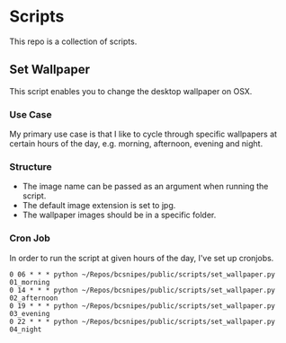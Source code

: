 # Scripts

This repo is a collection of scripts.

## Set Wallpaper

This script enables you to change the desktop wallpaper on OSX.

### Use Case

My primary use case is that I like to cycle through specific wallpapers at certain hours of the day, e.g. morning, afternoon, evening and night.

### Structure

- The image name can be passed as an argument when running the script.
- The default image extension is set to jpg.
- The wallpaper images should be in a specific folder.

### Cron Job

In order to run the script at given hours of the day, I've set up cronjobs.

```
0 06 * * * python ~/Repos/bcsnipes/public/scripts/set_wallpaper.py 01_morning
0 14 * * * python ~/Repos/bcsnipes/public/scripts/set_wallpaper.py 02_afternoon
0 19 * * * python ~/Repos/bcsnipes/public/scripts/set_wallpaper.py 03_evening
0 22 * * * python ~/Repos/bcsnipes/public/scripts/set_wallpaper.py 04_night
```
